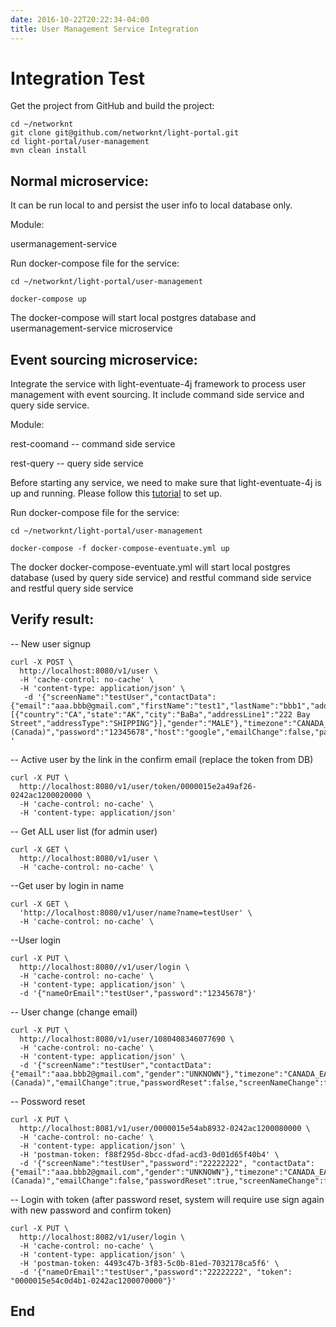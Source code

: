 ```yaml
---
date: 2016-10-22T20:22:34-04:00
title: User Management Service Integration
---
```





# Integration Test

Get the project from GitHub and build the project:


```
cd ~/networknt
git clone git@github.com/networknt/light-portal.git
cd light-portal/user-management
mvn clean install
``` 

## Normal microservice:

It can be run local to and persist the user info to local database only.

Module:

usermanagement-service

Run docker-compose file for the service:

```
cd ~/networknt/light-portal/user-management

docker-compose up
``` 

The docker-compose will start local postgres database and usermanagement-service microservice



## Event sourcing microservice:

Integrate the service with light-eventuate-4j framework to process user management with event sourcing. It include command side service and query side service.

Module:

rest-coomand    -- command side service

rest-query      -- query side service

Before starting any service, we need to make sure that light-eventuate-4j is
up and running. Please follow this [tutorial](https://networknt.github.io/light-eventuate-4j/tutorial/service-dev/) 
to set up.

Run docker-compose file for the service:

```
cd ~/networknt/light-portal/user-management

docker-compose -f docker-compose-eventuate.yml up

```

The docker docker-compose-eventuate.yml will start local postgres database (used by query side service) and restful command side service and restful query side service



## Verify result:


-- New user signup

```
curl -X POST \
  http://localhost:8080/v1/user \
  -H 'cache-control: no-cache' \
  -H 'content-type: application/json' \
   -d '{"screenName":"testUser","contactData":{"email":"aaa.bbb@gmail.com","firstName":"test1","lastName":"bbb1","addresses":[{"country":"CA","state":"AK","city":"BaBa","addressLine1":"222 Bay Street","addressType":"SHIPPING"}],"gender":"MALE"},"timezone":"CANADA_EASTERN","locale":"English (Canada)","password":"12345678","host":"google","emailChange":false,"passwordReset":false,"screenNameChange":false}
'
```

-- Active user by the link in the confirm email (replace the token from DB)

```
curl -X PUT \
  http://localhost:8080/v1/user/token/0000015e2a49af26-0242ac1200020000 \
  -H 'cache-control: no-cache' \
  -H 'content-type: application/json'
```

-- Get ALL user list (for admin user)

```
curl -X GET \
  http://localhost:8080/v1/user \
  -H 'cache-control: no-cache' \
```

--Get user by login in name

```
curl -X GET \
  'http://localhost:8080/v1/user/name?name=testUser' \
  -H 'cache-control: no-cache' \
 ```

--User login

```
curl -X PUT \
  http://localhost:8080//v1/user/login \
  -H 'cache-control: no-cache' \
  -H 'content-type: application/json' \
  -d '{"nameOrEmail":"testUser","password":"12345678"}'
```

-- User change (change email)

```
curl -X PUT \
  http://localhost:8080/v1/user/1080408346077690 \
  -H 'cache-control: no-cache' \
  -H 'content-type: application/json' \
  -d '{"screenName":"testUser","contactData":{"email":"aaa.bbb2@gmail.com","gender":"UNKNOWN"},"timezone":"CANADA_EASTERN","locale":"English (Canada)","emailChange":true,"passwordReset":false,"screenNameChange":false}'
```

-- Possword reset

```
curl -X PUT \
  http://localhost:8081/v1/user/0000015e54ab8932-0242ac1200080000 \
  -H 'cache-control: no-cache' \
  -H 'content-type: application/json' \
  -H 'postman-token: f88f295d-8bcc-dfad-acd3-0d01d65f40b4' \
  -d '{"screenName":"testUser","password":"22222222", "contactData":{"email":"aaa.bbb2@gmail.com","gender":"UNKNOWN"},"timezone":"CANADA_EASTERN","locale":"English (Canada)","emailChange":false,"passwordReset":true,"screenNameChange":false}'
```


-- Login with token (after password reset, system will require use sign again with new password and confirm token)
```
curl -X PUT \
  http://localhost:8082/v1/user/login \
  -H 'cache-control: no-cache' \
  -H 'content-type: application/json' \
  -H 'postman-token: 4493c47b-3f83-5c0b-81ed-7032178ca5f6' \
  -d '{"nameOrEmail":"testUser","password":"22222222", "token": "0000015e54c0d4b1-0242ac1200070000"}'
```



## End